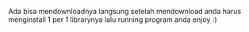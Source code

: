 Ada bisa mendownloadnya langsung
setelah mendownload anda harus menginstall 1 per 1 librarynya
lalu running program anda
enjoy :)
